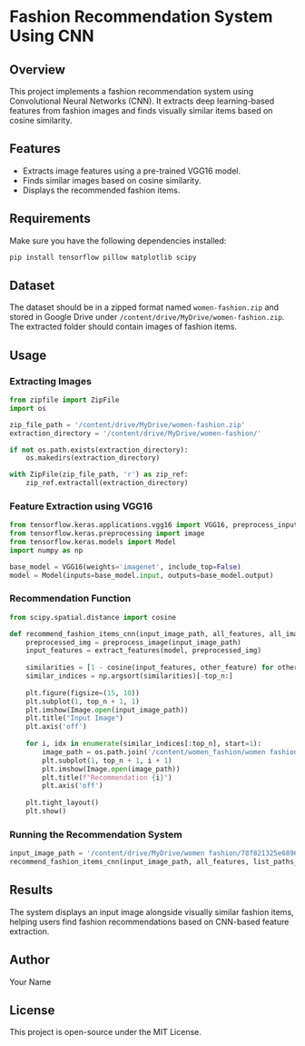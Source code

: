 # Fashion Recommendation System Using CNN

## Overview
This project implements a fashion recommendation system using Convolutional Neural Networks (CNN). It extracts deep learning-based features from fashion images and finds visually similar items based on cosine similarity.

## Features
- Extracts image features using a pre-trained VGG16 model.
- Finds similar images based on cosine similarity.
- Displays the recommended fashion items.

## Requirements
Make sure you have the following dependencies installed:

```bash
pip install tensorflow pillow matplotlib scipy
```

## Dataset
The dataset should be in a zipped format named `women-fashion.zip` and stored in Google Drive under `/content/drive/MyDrive/women-fashion.zip`. The extracted folder should contain images of fashion items.

## Usage
### Extracting Images
```python
from zipfile import ZipFile
import os

zip_file_path = '/content/drive/MyDrive/women-fashion.zip'
extraction_directory = '/content/drive/MyDrive/women-fashion/'

if not os.path.exists(extraction_directory):
    os.makedirs(extraction_directory)

with ZipFile(zip_file_path, 'r') as zip_ref:
    zip_ref.extractall(extraction_directory)
```

### Feature Extraction using VGG16
```python
from tensorflow.keras.applications.vgg16 import VGG16, preprocess_input
from tensorflow.keras.preprocessing import image
from tensorflow.keras.models import Model
import numpy as np

base_model = VGG16(weights='imagenet', include_top=False)
model = Model(inputs=base_model.input, outputs=base_model.output)
```

### Recommendation Function
```python
from scipy.spatial.distance import cosine

def recommend_fashion_items_cnn(input_image_path, all_features, all_image_names, model, top_n=5):
    preprocessed_img = preprocess_image(input_image_path)
    input_features = extract_features(model, preprocessed_img)
    
    similarities = [1 - cosine(input_features, other_feature) for other_feature in all_features]
    similar_indices = np.argsort(similarities)[-top_n:]
    
    plt.figure(figsize=(15, 10))
    plt.subplot(1, top_n + 1, 1)
    plt.imshow(Image.open(input_image_path))
    plt.title("Input Image")
    plt.axis('off')
    
    for i, idx in enumerate(similar_indices[:top_n], start=1):
        image_path = os.path.join('/content/women_fashion/women fashion', all_image_names[idx])
        plt.subplot(1, top_n + 1, i + 1)
        plt.imshow(Image.open(image_path))
        plt.title(f"Recommendation {i}")
        plt.axis('off')
    
    plt.tight_layout()
    plt.show()
```

### Running the Recommendation System
```python
input_image_path = '/content/drive/MyDrive/women fashion/78f821325e689689d26b147649d22d1a.jpg'
recommend_fashion_items_cnn(input_image_path, all_features, list_paths_image, model, top_n=4)
```

## Results
The system displays an input image alongside visually similar fashion items, helping users find fashion recommendations based on CNN-based feature extraction.

## Author
Your Name

## License
This project is open-source under the MIT License.


